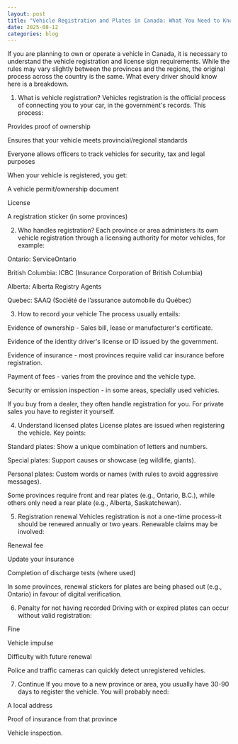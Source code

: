 ```yaml
---
layout: post
title: "Vehicle Registration and Plates in Canada: What You Need to Know"
date: 2025-08-12
categories: blog
---
```


If you are planning to own or operate a vehicle in Canada, it is necessary to understand the vehicle registration and license sign requirements. While the rules may vary slightly between the provinces and the regions, the original process across the country is the same. What every driver should know here is a breakdown.

1. What is vehicle registration?
Vehicles registration is the official process of connecting you to your car, in the government's records. This process:

Provides proof of ownership

Ensures that your vehicle meets provincial/regional standards

Everyone allows officers to track vehicles for security, tax and legal purposes

When your vehicle is registered, you get:

A vehicle permit/ownership document

License

A registration sticker (in some provinces)

2. Who handles registration?
Each province or area administers its own vehicle registration through a licensing authority for motor vehicles, for example:

Ontario: ServiceOntario

British Columbia: ICBC (Insurance Corporation of British Columbia)

Alberta: Alberta Registry Agents

Quebec: SAAQ (Société de l’assurance automobile du Québec)

3. How to record your vehicle
The process usually entails:

Evidence of ownership - Sales bill, lease or manufacturer's certificate.

Evidence of the identity driver's license or ID issued by the government.

Evidence of insurance - most provinces require valid car insurance before registration.

Payment of fees - varies from the province and the vehicle type.

Security or emission inspection - in some areas, specially used vehicles.

If you buy from a dealer, they often handle registration for you. For private sales you have to register it yourself.

4. Understand licensed plates
License plates are issued when registering the vehicle.
Key points:

Standard plates: Show a unique combination of letters and numbers.

Special plates: Support causes or showcase (eg wildlife, giants).

Personal plates: Custom words or names (with rules to avoid aggressive messages).

Some provinces require front and rear plates (e.g., Ontario, B.C.), while others only need a rear plate (e.g., Alberta, Saskatchewan).

5. Registration renewal
Vehicles registration is not a one-time process-it should be renewed annually or two years.
Renewable claims may be involved:

Renewal fee

Update your insurance

Completion of discharge tests (where used)

In some provinces, renewal stickers for plates are being phased out (e.g., Ontario) in favour of digital verification.

6. Penalty for not having recorded
Driving with or expired plates can occur without valid registration:

Fine

Vehicle impulse

Difficulty with future renewal

Police and traffic cameras can quickly detect unregistered vehicles.

7. Continue
If you move to a new province or area, you usually have 30-90 days to register the vehicle.
You will probably need:

A local address

Proof of insurance from that province

Vehicle inspection.